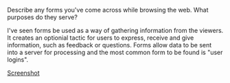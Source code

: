 Describe any forms you've come across while browsing the web. What purposes do they serve?

I've seen forms be used as a way of gathering information from the viewers. It creates an optionial tactic for users to express, receive and give information, such as feedback or questions. Forms allow data to be sent into a server for processing and the most common form to be found is "user logins".


[Screenshot](images/Screenshot.png)